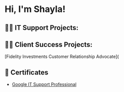 <h1>Hi, I'm Shayla! <br/>

<h2>👨‍💻 IT Support Projects:</h2>

<h2>👨‍💻 Client Success Projects:</h2>

[Fidelity Investments Customer Relationship Advocate](

<h2>📃 Certificates</h2>

- [Google IT Support Professional](https://coursera.org/verify/professional-cert/6N7GUB2WPAAK)


[linkedin]: https://linkedin.com/in/shaylamerene

